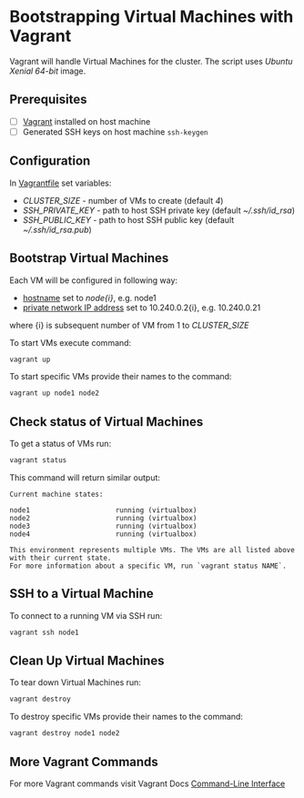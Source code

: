 # Bootstrapping Virtual Machines with Vagrant
Vagrant will handle Virtual Machines for the cluster. The script uses _Ubuntu Xenial 64-bit_ image.

## Prerequisites
- [ ] [Vagrant](https://www.vagrantup.com/docs/installation/) installed on host machine
- [ ] Generated SSH keys on host machine `ssh-keygen`

## Configuration
In [Vagrantfile](Vagrantfile) set variables:
- _CLUSTER_SIZE_ - number of VMs to create (default _4_)
- _SSH_PRIVATE_KEY_ - path to host SSH private key (default _~/.ssh/id_rsa_)
- _SSH_PUBLIC_KEY_ - path to host SSH public key (default _~/.ssh/id_rsa.pub_)

## Bootstrap Virtual Machines
Each VM  will be configured in following way:
- [hostname](https://www.vagrantup.com/docs/vagrantfile/machine_settings.html#available-settings) set to _node{i}_, e.g. node1
- [private network IP address](https://www.vagrantup.com/docs/networking/private_network.html#static-ip) set to 10.240.0.2{i}, e.g. 10.240.0.21

where {i} is subsequent number of VM from 1 to _CLUSTER_SIZE_

To start VMs execute command:
```bash
vagrant up
```

To start specific VMs provide their names to the command:
```bash
vagrant up node1 node2
```

## Check status of Virtual Machines
To get a status of VMs run:
```bash
vagrant status
```

This command will return similar output:
```
Current machine states:

node1                     running (virtualbox)
node2                     running (virtualbox)
node3                     running (virtualbox)
node4                     running (virtualbox)

This environment represents multiple VMs. The VMs are all listed above with their current state. 
For more information about a specific VM, run `vagrant status NAME`.
```

## SSH to a Virtual Machine
To connect to a running VM via SSH run:
```bash
vagrant ssh node1
```

## Clean Up Virtual Machines
To tear down Virtual Machines run:
```bash
vagrant destroy
```

To destroy specific VMs provide their names to the command:
```bash
vagrant destroy node1 node2
```

## More Vagrant Commands
For more Vagrant commands visit Vagrant Docs [Command-Line Interface](https://www.vagrantup.com/docs/cli/)
